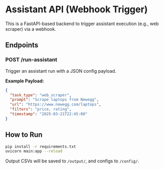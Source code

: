 # Assistant API (Webhook Trigger)

This is a FastAPI-based backend to trigger assistant execution (e.g., web scraper) via a webhook.

## Endpoints

### POST /run-assistant
Trigger an assistant run with a JSON config payload.

**Example Payload:**
```json
{
  "task_type": "web_scraper",
  "prompt": "Scrape laptops from Newegg",
  "url": "https://www.newegg.com/laptops",
  "filters": "price, rating",
  "timestamp": "2025-03-21T22:45:00"
}
```

## How to Run
```bash
pip install -r requirements.txt
uvicorn main:app --reload
```

Output CSVs will be saved to `/output/`, and configs to `/config/`.